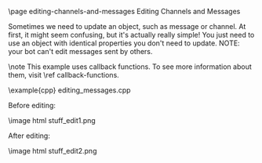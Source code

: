 \page editing-channels-and-messages Editing Channels and Messages

Sometimes we need to update an object, such as message or channel. At first, it might seem confusing, but it's actually really simple! You just need to use an object with identical properties you don't need to update. NOTE: your bot can't edit messages sent by others.

\note This example uses callback functions. To see more information about them, visit \ref callback-functions.

\example{cpp} editing_messages.cpp

Before editing:

\image html stuff_edit1.png

After editing:

\image html stuff_edit2.png